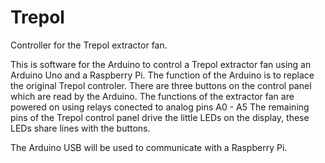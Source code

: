 # Trepol
Controller for the Trepol extractor fan.

This is software for the Arduino to control a Trepol extractor fan using an Arduino Uno and a Raspberry Pi.
The function of the Arduino is to replace the original Trepol controler.
There are three buttons on the control panel which are read by the Arduino.
The functions of the extractor fan are powered on using relays conected to analog pins A0 - A5
The remaining pins of the Trepol control panel drive the little LEDs on the display, these LEDs share lines with the buttons. 

The Arduino USB will be used to communicate with a Raspberry Pi.
